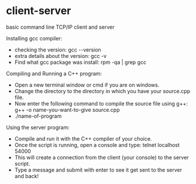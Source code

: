 # client-server
basic command line TCP/IP client and server

Installing gcc compiler:
* checking the version: gcc --version
* extra details about the version: gcc -v
* Find what gcc package was install: rpm -qa | grep gcc

Compiling and Running a C++ program:
* Open a new terminal window or cmd if you are on windows.
* Change the directory to the directory in which you have your source.cpp file.
* Now enter the following command to compile the source file using g++: g++ -o name-you-want-to-give source.cpp
* ./name-of-program

Using the server program:
* Compile and run it with the C++ compiler of your choice.
* Once the script is running, open a console and type: telnet localhost 54000
* This will create a connection from the client (your console) to the server script. 
* Type a message and submit with enter to see it get sent to the server and back!
